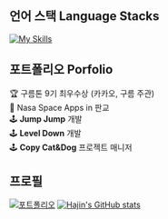## 언어 스택 Language Stacks
[![My Skills](https://skillicons.dev/icons?i=swift,flutter,nodejs,react,unity,python&theme=light)](#)

## 포트폴리오 Porfolio
🏆 구름톤 9기 최우수상 (카카오, 구름 주관)  
🚀 Nasa Space Apps in 판교  
🕹️ **Jump Jump** 개발      
🕹️ **Level Down** 개발  
🕹️ **Copy Cat&Dog** 프로젝트 매니저  

## 프로필
[![포트폴리오](https://skillicons.dev/icons?i=notion)](https://toroto.notion.site/1dc8e09429904dda9fbb6e5e78f3858f)
[![Hajin's GitHub stats](https://github-readme-stats.vercel.app/api?username=wonhj12)](#)
